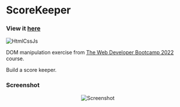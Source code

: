 # ScoreKeeper

### View it [here](https://guillaumeauger85.github.io/ScoreKeeper/)

![HtmlCssJs](https://user-images.githubusercontent.com/49698792/182231987-5d4e3574-6325-4823-9a8e-8a8b86dfb616.png)

DOM manipulation exercise from [The Web Developer Bootcamp 2022](https://www.udemy.com/course/the-web-developer-bootcamp/) course.

Build a score keeper.

### Screenshot

<p align="center">
  <img src="https://user-images.githubusercontent.com/49698792/181637485-39062cb6-e17c-4717-8c58-12de8dcacf52.PNG" alt="Screenshot">
</p>


